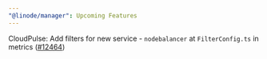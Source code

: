 ```yaml
---
"@linode/manager": Upcoming Features
---
```


CloudPulse: Add filters for new service - `nodebalancer` at `FilterConfig.ts` in metrics ([#12464](https://github.com/linode/manager/pull/12464))
